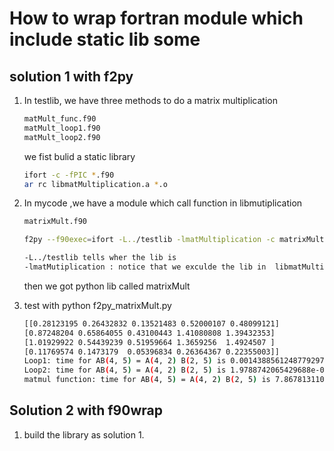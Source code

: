 # How to wrap fortran module which include static lib some

## solution 1 with f2py

1. In testlib, we have three methods to do a matrix multiplication

    ```fortran
    matMult_func.f90
    matMult_loop1.f90
    matMult_loop2.f90 
    ```

    we fist bulid a static library

    ```bash
    ifort -c -fPIC *.f90
    ar rc libmatMultiplication.a *.o
    ```

2. In mycode ,we have a module which call function in libmutiplication

    ```bash
    matrixMult.f90
    ```

    ```bash
    f2py --f90exec=ifort -L../testlib -lmatMultiplication -c matrixMult.f90 -m matrixMult
    ```

    ```bash
    -L../testlib tells wher the lib is
    -lmatMutiplication : notice that we exculde the lib in  libmatMultiplication.a
    ```

    then we got python lib called matrixMult
3. test with python f2py_matrixMult.py

    ```bash
    [[0.28123195 0.26432832 0.13521483 0.52000107 0.48099121]
    [0.87248204 0.65864055 0.43100443 1.41080808 1.39432353]
    [1.01929922 0.54439239 0.51959664 1.3659256  1.4924507 ]
    [0.11769574 0.1473179  0.05396834 0.26364367 0.22355003]]
    Loop1: time for AB(4, 5) = A(4, 2) B(2, 5) is 0.0014388561248779297 s
    Loop2: time for AB(4, 5) = A(4, 2) B(2, 5) is 1.9788742065429688e-05 s
    matmul function: time for AB(4, 5) = A(4, 2) B(2, 5) is 7.867813110351562e-06 s
    ```

## Solution 2 with f90wrap

1. build the library as solution 1.

